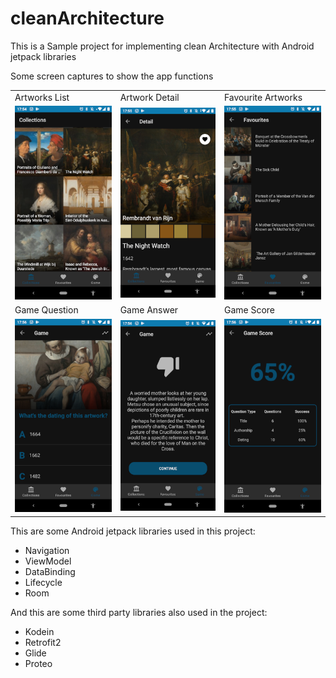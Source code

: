 # cleanArchitecture
This is a Sample project for implementing clean Architecture with Android jetpack libraries

Some screen captures to show the app functions

<table>
  <tr>
    <td>Artworks List</td>
     <td>Artwork Detail</td>
     <td>Favourite Artworks</td>
  </tr>
  <tr>
    <td><img src="/art/01.png" width=200></td>
    <td><img src="/art/02.png" width=200></td>
    <td><img src="/art/03.png" width=200></td>
  </tr>
  <tr>
    <td>Game Question</td>
     <td>Game Answer</td>
     <td>Game Score</td>
  </tr>
  <tr>
    <td><img src="/art/04.png" width=200></td>
    <td><img src="/art/05.png" width=200></td>
    <td><img src="/art/06.png" width=200></td>
  </tr>
 </table>

This are some Android jetpack libraries used in this project:

* Navigation
* ViewModel
* DataBinding
* Lifecycle
* Room

And this are some third party libraries also used in the project:

* Kodein
* Retrofit2
* Glide
* Proteo
